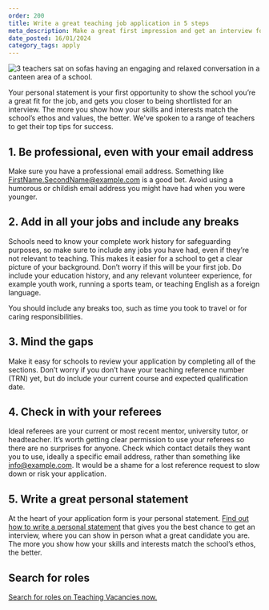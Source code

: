 ```yaml
---
order: 200
title: Write a great teaching job application in 5 steps
meta_description: Make a great first impression and get an interview for the teaching job you want with this advice from experienced teaching staff. We’ve spoken to experienced teachers to get their top tips for success.
date_posted: 16/01/2024
category_tags: apply
---
```

![3 teachers sat on sofas having an engaging and relaxed conversation in a canteen area of a school.](/content-assets/jobseeker-guides/write-a-great-teaching-job-application-800x300.jpg)

Your personal statement is your first opportunity to show the school you’re a great fit for the job, and gets you closer to being shortlisted for an interview. The more you show how your skills and interests match the school’s ethos and values, the better. We've spoken to a range of teachers to get their top tips for success.

## 1. Be professional, even with your email address
Make sure you have a professional email address. Something like FirstName.SecondName@example.com is a good bet. Avoid using a humorous or childish email address you might have had when you were younger. 

## 2. Add in all your jobs and include any breaks
Schools need to know your complete work history for safeguarding purposes, so make sure to include any jobs you have had, even if they’re not relevant to teaching. This makes it easier for a school to get a clear picture of your background. Don’t worry if this will be your first job. Do include your education history, and any relevant volunteer experience, for example youth work, running a sports team, or teaching English as a foreign language. 

You should include any breaks too, such as time you took to travel or for caring responsibilities.

## 3. Mind the gaps
Make it easy for schools to review your application by completing all of the sections. Don’t worry if you don’t have your teaching reference number (TRN) yet, but do include your current course and expected qualification date. 

## 4. Check in with your referees
Ideal referees are your current or most recent mentor, university tutor, or headteacher. It’s worth getting clear permission to use your referees so there are no surprises for anyone. Check which contact details they want you to use, ideally a specific email address, rather than something like info@example.com. It would be a shame for a lost reference request to slow down or risk your application.

## 5. Write a great personal statement
At the heart of your application form is your personal statement. [Find out how to write a personal statement](https://teaching-vacancies.service.gov.uk/jobseeker-guides/how-to-write-teacher-personal-statement) that gives you the best chance to get an interview, where you can show in person what a great candidate you are. The more you show how your skills and interests match the school’s ethos, the better.

## Search for roles
[Search for roles on Teaching Vacancies now.](https://teaching-vacancies.service.gov.uk/jobs?keyword=&location=)
